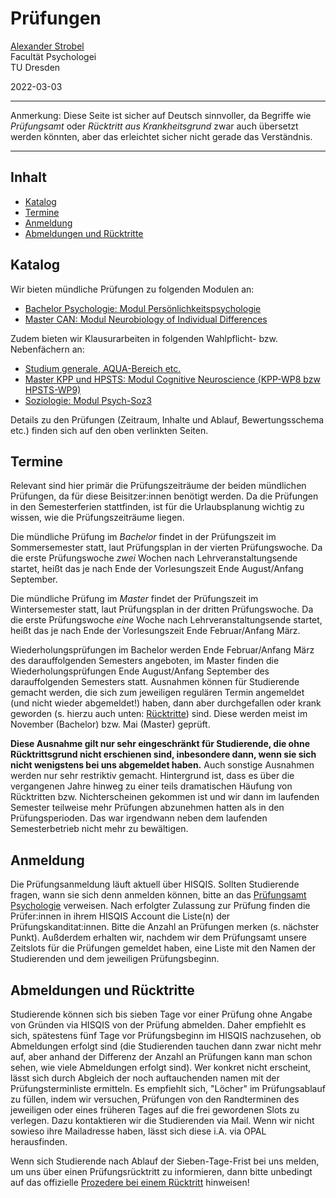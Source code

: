 # Prüfungen

[Alexander Strobel](mailto:alexander.strobel@tu-dresden.de)<br>
Facultät Psychologei<br>
TU Dresden

2022-03-03

---

Anmerkung: Diese Seite ist sicher auf Deutsch sinnvoller, da Begriffe wie *Prüfungsamt* oder *Rücktritt aus Krankheitsgrund* zwar auch übersetzt werden könnten, aber das erleichtet sicher nicht gerade das Verständnis.

---

## Inhalt

- [Katalog](#katalog)
- [Termine](#termine)
- [Anmeldung](#anmeldung)
- [Abmeldungen und Rücktritte](#abmeldungen-und-rücktritte)

## Katalog

Wir bieten mündliche Prüfungen zu folgenden Modulen an:

- [Bachelor Psychologie: Modul Persönlichkeitspsychologie](https://tu-dresden.de/mn/psychologie/ifap/differentielle-psychologie/studium/pruefungen/modul-pp)
- [Master CAN: Modul Neurobiology of Individual Differences](https://tu-dresden.de/mn/psychologie/ifap/differentielle-psychologie/studium/pruefungen/modul-can4)

Zudem bieten wir Klausurarbeiten in folgenden Wahlpflicht- bzw. Nebenfächern an:

- [Studium generale, AQUA-Bereich etc.](https://tu-dresden.de/mn/psychologie/ifap/differentielle-psychologie/studium/pruefungen/klausuren-pp-i-ii)
- [Master KPP und HPSTS: Modul Cognitive Neuroscience (KPP-WP8 bzw HPSTS-WP9)](https://tu-dresden.de/mn/psychologie/ifap/differentielle-psychologie/studium/pruefungen/copy_of_modul-can4)
- [Soziologie: Modul Psych-Soz3](https://tu-dresden.de/mn/psychologie/ifap/differentielle-psychologie/studium/pruefungen/modul-psych-soz3)

Details zu den Prüfungen (Zeitraum, Inhalte und Ablauf, Bewertungsschema etc.) finden sich auf den oben verlinkten Seiten.


## Termine

Relevant sind hier primär die Prüfungszeiträume der beiden mündlichen Prüfungen, da für diese Beisitzer:innen benötigt werden. Da die Prüfungen in den Semesterferien stattfinden, ist für die Urlaubsplanung wichtig zu wissen, wie die Prüfungszeiträume liegen.

Die mündliche Prüfung im *Bachelor* findet in der Prüfungszeit im Sommersemester statt, laut Prüfungsplan in der vierten Prüfungswoche. Da die erste Prüfungswoche *zwei* Wochen nach Lehrveranstaltungsende startet, heißt das je nach Ende der Vorlesungszeit Ende August/Anfang September. 

Die mündliche Prüfung im *Master* findet der Prüfungszeit im Wintersemester statt, laut Prüfungsplan in der dritten Prüfungswoche. Da die erste Prüfungswoche *eine* Woche nach Lehrveranstaltungsende startet, heißt das je nach Ende der Vorlesungszeit Ende Februar/Anfang März. 

Wiederholungsprüfungen im Bachelor werden Ende Februar/Anfang März des darauffolgenden Semesters angeboten, im Master finden die Wiederholungsprüfungen Ende August/Anfang September des darauffolgenden Semesters statt. Ausnahmen können für Studierende gemacht werden, die sich zum jeweiligen regulären Termin angemeldet (und nicht wieder abgemeldet!) haben, dann aber durchgefallen oder krank geworden (s. hierzu auch unten: [Rücktritte](#abmeldungen-und-rücktritte)) sind. Diese werden meist im November (Bachelor) bzw. Mai (Master) geprüft. 

**Diese Ausnahme gilt nur sehr eingeschränkt für Studierende, die ohne Rücktrittsgrund nicht erschienen sind, inbesondere dann, wenn sie sich nicht wenigstens bei uns abgemeldet haben.** Auch sonstige Ausnahmen werden nur sehr restriktiv gemacht. Hintergrund ist, dass es über die vergangenen Jahre hinweg zu einer teils dramatischen Häufung von Rücktritten bzw. Nichterscheinen gekommen ist und wir dann im laufenden Semester teilweise mehr Prüfungen abzunehmen hatten als in den Prüfungsperioden. Das war irgendwann neben dem laufenden Semesterbetrieb nicht mehr zu bewältigen.

## Anmeldung

Die Prüfungsanmeldung läuft aktuell über HISQIS. Sollten Studierende fragen, wann sie sich denn anmelden können, bitte an das [Prüfungsamt Psychologie](https://tu-dresden.de/mn/psychologie/studium/pruefungsamt) verweisen. <!-- ggf. übliche Anmeldezeiträume in Erfahrung bringen und hier aufführen --> Nach erfolgter Zulassung zur Prüfung finden die Prüfer:innen in ihrem HISQIS Account die Liste(n) der Prüfungskanditat:innen. Bitte die Anzahl an Prüfungen merken (s. nächster Punkt). Außderdem erhalten wir, nachdem wir dem Prüfungsamt unsere Zeitslots für die Prüfungen gemeldet haben, eine Liste mit den Namen der Studierenden und dem jeweiligen Prüfungsbeginn. 

## Abmeldungen und Rücktritte

Studierende können sich bis sieben Tage vor einer Prüfung ohne Angabe von Gründen via HISQIS von der Prüfung abmelden. Daher empfiehlt es sich, spätestens fünf Tage vor Prüfungsbeginn im HISQIS nachzusehen, ob Abmeldungen erfolgt sind (die Studierenden tauchen dann zwar nicht mehr auf, aber anhand der Differenz der Anzahl an Prüfungen kann man schon sehen, wie viele Abmeldungen erfolgt sind). Wer konkret nicht erscheint, lässt sich durch Abgleich der noch auftauchenden namen mit der Prüfungsterminliste ermitteln. Es empfiehlt sich, "Löcher" im Prüfungsablauf zu füllen, indem wir versuchen, Prüfungen von den Randterminen des jeweiligen oder eines früheren Tages auf die frei gewordenen Slots zu verlegen. Dazu kontaktieren wir die Studierenden via Mail. Wenn wir nicht sowieso ihre Mailadresse haben, lässt sich diese i.A. via OPAL herausfinden. 

Wenn sich Studierende nach Ablauf der Sieben-Tage-Frist bei uns melden, um uns über einen Prüfungsrücktritt zu informieren, dann bitte unbedingt auf das offizielle [Prozedere bei einem Rücktritt](https://tu-dresden.de/mn/psychologie/studium/pruefungsamt/abmeldungen-und-ruecktritte) hinweisen!


